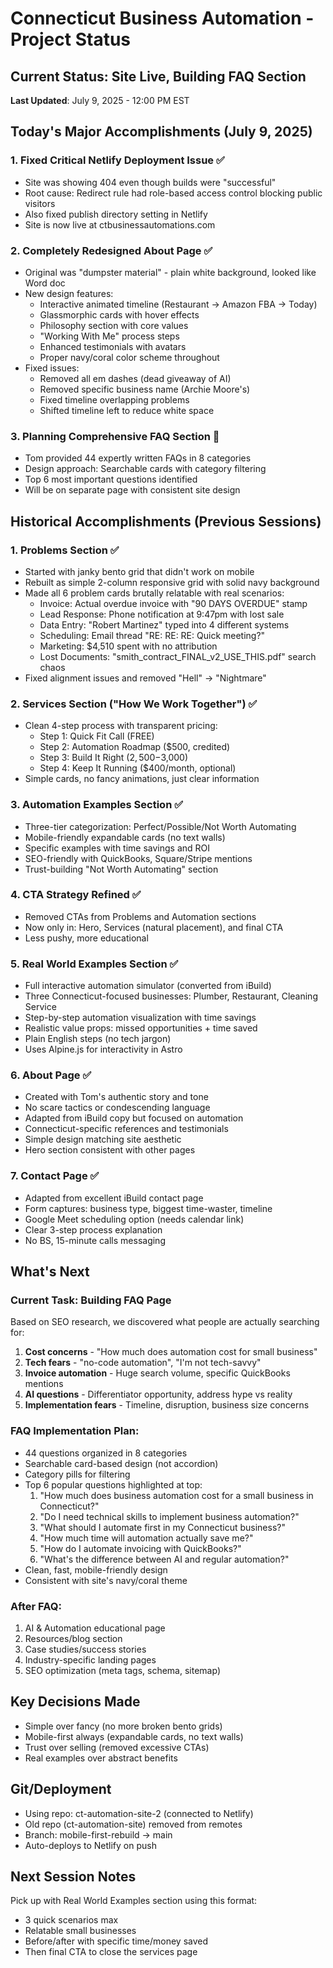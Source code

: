 # Connecticut Business Automation - Project Status

## Current Status: Site Live, Building FAQ Section
**Last Updated**: July 9, 2025 - 12:00 PM EST

## Today's Major Accomplishments (July 9, 2025)

### 1. Fixed Critical Netlify Deployment Issue ✅
- Site was showing 404 even though builds were "successful"
- Root cause: Redirect rule had role-based access control blocking public visitors
- Also fixed publish directory setting in Netlify
- Site is now live at ctbusinessautomations.com

### 2. Completely Redesigned About Page ✅
- Original was "dumpster material" - plain white background, looked like Word doc
- New design features:
  - Interactive animated timeline (Restaurant → Amazon FBA → Today)
  - Glassmorphic cards with hover effects
  - Philosophy section with core values
  - "Working With Me" process steps
  - Enhanced testimonials with avatars
  - Proper navy/coral color scheme throughout
- Fixed issues:
  - Removed all em dashes (dead giveaway of AI)
  - Removed specific business name (Archie Moore's)
  - Fixed timeline overlapping problems
  - Shifted timeline left to reduce white space

### 3. Planning Comprehensive FAQ Section 🚧
- Tom provided 44 expertly written FAQs in 8 categories
- Design approach: Searchable cards with category filtering
- Top 6 most important questions identified
- Will be on separate page with consistent site design

## Historical Accomplishments (Previous Sessions)

### 1. Problems Section ✅
- Started with janky bento grid that didn't work on mobile
- Rebuilt as simple 2-column responsive grid with solid navy background
- Made all 6 problem cards brutally relatable with real scenarios:
  - Invoice: Actual overdue invoice with "90 DAYS OVERDUE" stamp
  - Lead Response: Phone notification at 9:47pm with lost sale
  - Data Entry: "Robert Martinez" typed into 4 different systems
  - Scheduling: Email thread "RE: RE: RE: Quick meeting?"
  - Marketing: $4,510 spent with no attribution
  - Lost Documents: "smith_contract_FINAL_v2_USE_THIS.pdf" search chaos
- Fixed alignment issues and removed "Hell" → "Nightmare"

### 2. Services Section ("How We Work Together") ✅
- Clean 4-step process with transparent pricing:
  - Step 1: Quick Fit Call (FREE)
  - Step 2: Automation Roadmap ($500, credited)
  - Step 3: Build It Right ($2,500-$3,000)
  - Step 4: Keep It Running ($400/month, optional)
- Simple cards, no fancy animations, just clear information

### 3. Automation Examples Section ✅
- Three-tier categorization: Perfect/Possible/Not Worth Automating
- Mobile-friendly expandable cards (no text walls)
- Specific examples with time savings and ROI
- SEO-friendly with QuickBooks, Square/Stripe mentions
- Trust-building "Not Worth Automating" section

### 4. CTA Strategy Refined ✅
- Removed CTAs from Problems and Automation sections
- Now only in: Hero, Services (natural placement), and final CTA
- Less pushy, more educational

### 5. Real World Examples Section ✅
- Full interactive automation simulator (converted from iBuild)
- Three Connecticut-focused businesses: Plumber, Restaurant, Cleaning Service
- Step-by-step automation visualization with time savings
- Realistic value props: missed opportunities + time saved
- Plain English steps (no tech jargon)
- Uses Alpine.js for interactivity in Astro

### 6. About Page ✅
- Created with Tom's authentic story and tone
- No scare tactics or condescending language
- Adapted from iBuild copy but focused on automation
- Connecticut-specific references and testimonials
- Simple design matching site aesthetic
- Hero section consistent with other pages

### 7. Contact Page ✅
- Adapted from excellent iBuild contact page
- Form captures: business type, biggest time-waster, timeline
- Google Meet scheduling option (needs calendar link)
- Clear 3-step process explanation
- No BS, 15-minute calls messaging

## What's Next

### Current Task: Building FAQ Page
Based on SEO research, we discovered what people are actually searching for:
1. **Cost concerns** - "How much does automation cost for small business"
2. **Tech fears** - "no-code automation", "I'm not tech-savvy"
3. **Invoice automation** - Huge search volume, specific QuickBooks mentions
4. **AI questions** - Differentiator opportunity, address hype vs reality
5. **Implementation fears** - Timeline, disruption, business size concerns

### FAQ Implementation Plan:
- 44 questions organized in 8 categories
- Searchable card-based design (not accordion)
- Category pills for filtering
- Top 6 popular questions highlighted at top:
  1. "How much does business automation cost for a small business in Connecticut?"
  2. "Do I need technical skills to implement business automation?"
  3. "What should I automate first in my Connecticut business?"
  4. "How much time will automation actually save me?"
  5. "How do I automate invoicing with QuickBooks?"
  6. "What's the difference between AI and regular automation?"
- Clean, fast, mobile-friendly design
- Consistent with site's navy/coral theme

### After FAQ:
1. AI & Automation educational page
2. Resources/blog section
3. Case studies/success stories
4. Industry-specific landing pages
5. SEO optimization (meta tags, schema, sitemap)

## Key Decisions Made
- Simple over fancy (no more broken bento grids)
- Mobile-first always (expandable cards, no text walls)
- Trust over selling (removed excessive CTAs)
- Real examples over abstract benefits

## Git/Deployment
- Using repo: ct-automation-site-2 (connected to Netlify)
- Old repo (ct-automation-site) removed from remotes
- Branch: mobile-first-rebuild → main
- Auto-deploys to Netlify on push

## Next Session Notes
Pick up with Real World Examples section using this format:
- 3 quick scenarios max
- Relatable small businesses
- Before/after with specific time/money saved
- Then final CTA to close the services page